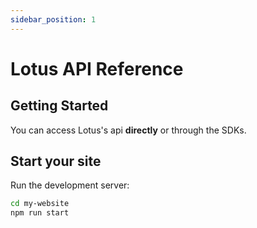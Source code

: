 ```yaml
---
sidebar_position: 1
---
```


# Lotus API Reference

## Getting Started

You can access Lotus's api **directly** or through the SDKs.

## Start your site

Run the development server:

```bash
cd my-website
npm run start
```
